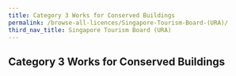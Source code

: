 ```yaml
---
title: Category 3 Works for Conserved Buildings
permalink: /browse-all-licences/Singapore-Tourism-Board-(URA)/
third_nav_title: Singapore Tourism Board (URA)
---
```

## Category 3 Works for Conserved Buildings
